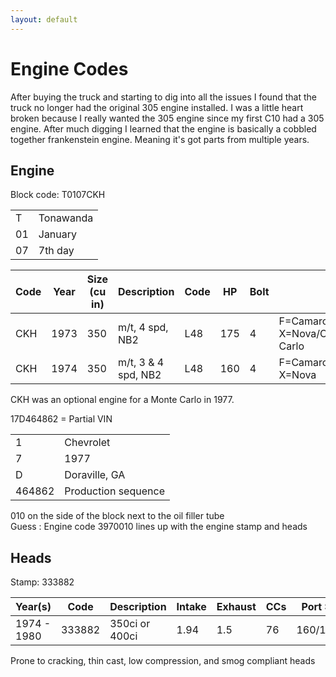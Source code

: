 ```yaml
---
layout: default
---
```


# Engine Codes

After buying the truck and starting to dig into all the issues I found that the truck no longer had the original 305 engine installed. I was a little heart broken because I really wanted the 305 engine since my first C10 had a 305 engine. After much digging I learned that the engine is basically a cobbled together frankenstein engine. Meaning it's got parts from multiple years.

## Engine

Block code: T0107CKH

| | |
| -- | -- |
| T | Tonawanda |
| 01 | January |
| 07 | 7th day |

| Code | Year | Size (cu in) | Description | Code | HP | Bolt | Note |
| -- | -- | -- | -- | -- | -- | -- | -- |
| CKH | 1973 | 350 | m/t, 4 spd, NB2 | L48 | 175 | 4 | F=Camaro, A=Chevelle, X=Nova/Chevelle/Monte Carlo |
| CKH | 1974 | 350 | m/t, 3 & 4 spd, NB2 | L48 | 160 | 4 | F=Camaro, A=Chevelle, X=Nova |

CKH was an optional engine for a Monte Carlo in 1977.

17D464862 = Partial VIN

| | |
| -- | -- |
| 1 | Chevrolet |
| 7 | 1977 |
| D | Doraville, GA |
| 464862 | Production sequence |

010 on the side of the block next to the oil filler tube \
Guess : Engine code 3970010 lines up with the engine stamp and heads

## Heads

Stamp: 333882

| Year(s) | Code | Description | Intake | Exhaust | CCs | Port Size |
| -- | -- | -- | -- | -- | -- | -- |
| 1974 - 1980 | 333882 | 350ci or 400ci | 1.94 | 1.5 | 76 | 160/160cc | 

Prone to cracking, thin cast, low compression, and smog compliant heads